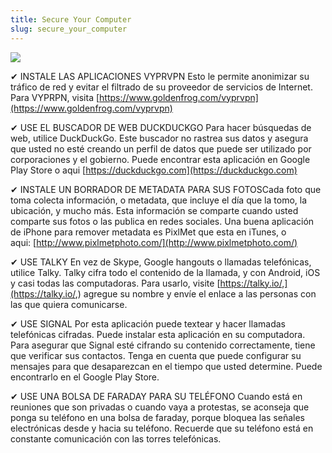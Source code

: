 ```yaml
---
title: Secure Your Computer
slug: secure_your_computer
---
```


![](/images/coverchap_4.jpg)




<span class="highlight_color">✔ INSTALE LAS APLICACIONES VYPRVPN</span> Esto le permite anonimizar su tráfico de red y evitar el filtrado de su proveedor de servicios de Internet. Para VYPRPN, visita [https://www.goldenfrog.com/vyprvpn](https://www.goldenfrog.com/vyprvpn)

<span class="highlight_color">✔ USE EL BUSCADOR DE WEB DUCKDUCKGO</span> Para hacer búsquedas de web, utilice DuckDuckGo. Este buscador no rastrea sus datos y asegura que usted no esté creando un perfil de datos que puede ser utilizado por corporaciones y el gobierno. Puede encontrar esta aplicación en Google Play Store o aqui [https://duckduckgo.com](https://duckduckgo.com)

<span class="highlight_color">✔ INSTALE UN BORRADOR DE METADATA PARA SUS FOTOS</span>Cada foto que toma colecta información, o metadata, que incluye el día que la tomo, la ubicación, y mucho más. Esta información se comparte cuando usted comparte sus fotos o las publica en redes sociales. Una buena aplicación de iPhone para remover metadata es PixlMet que esta en iTunes, o aqui: [http://www.pixlmetphoto.com/](http://www.pixlmetphoto.com/)

<span class="highlight_color">✔ USE TALKY</span> En vez de Skype, Google hangouts o llamadas telefónicas, utilice Talky. Talky cifra todo el contenido de la llamada, y con Android, iOS y casi todas las computadoras. Para usarlo, visite [https://talky.io/,](https://talky.io/,) agregue su nombre y envíe el enlace a las personas con las que quiera comunicarse.



<span class="highlight_color">✔ USE SIGNAL</span> Por esta aplicación puede textear y hacer llamadas telefónicas cifradas. Puede instalar esta aplicación en su computadora. Para asegurar que Signal esté cifrando su contenido correctamente, tiene que verificar sus contactos. Tenga en cuenta que puede configurar su mensajes para que desaparezcan en el tiempo que usted determine. Puede encontrarlo en el Google Play Store. 

<span class="highlight_color">✔ USE UNA BOLSA DE FARADAY PARA SU TELÉFONO</span> Cuando está en reuniones que son privadas o cuando vaya a protestas, se aconseja que ponga su teléfono en una bolsa de faraday, porque bloquea las señales electrónicas desde y hacia su teléfono. Recuerde que su teléfono está en constante comunicación con las torres telefónicas.